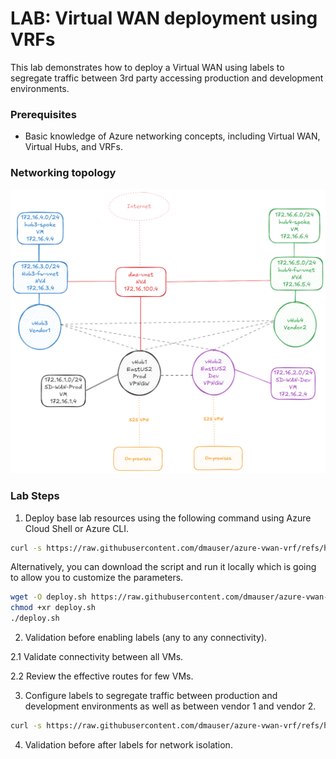 # LAB: Virtual WAN deployment using VRFs

This lab demonstrates how to deploy a Virtual WAN using labels to segregate traffic between 3rd party accessing production and development environments. 

### Prerequisites

- Basic knowledge of Azure networking concepts, including Virtual WAN, Virtual Hubs, and VRFs.

### Networking topology

![](./media/diagram.png)

### Lab Steps

1. Deploy base lab resources using the following command using Azure Cloud Shell or Azure CLI.

```bash
curl -s https://raw.githubusercontent.com/dmauser/azure-vwan-vrf/refs/heads/main/1deploy.azcli | bash
```

Alternatively, you can download the script and run it locally which is going to allow you to customize the parameters.

```bash
wget -O deploy.sh https://raw.githubusercontent.com/dmauser/azure-vwan-vrf/refs/heads/main/1deploy.azcli 
chmod +xr deploy.sh
./deploy.sh
```

2. Validation before enabling labels (any to any connectivity).

2.1 Validate connectivity between all VMs.

2.2 Review the effective routes for few VMs.

3. Configure labels to segregate traffic between production and development environments as well as between vendor 1 and vendor 2.

```bash
curl -s https://raw.githubusercontent.com/dmauser/azure-vwan-vrf/refs/heads/main/2labelconfig.azcli | bash
```

4. Validation before after labels for network isolation.